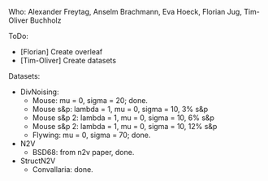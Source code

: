 Who: Alexander Freytag, Anselm Brachmann, Eva Hoeck, Florian Jug, Tim-Oliver Buchholz

ToDo:
* [Florian] Create overleaf
* [Tim-Oliver] Create datasets


Datasets:
* DivNoising:
    * Mouse: mu = 0, sigma = 20; done.
    * Mouse s&p: lambda = 1, mu = 0, sigma = 10, 3% s&p
    * Mouse s&p 2: lambda = 1, mu = 0, sigma = 10, 6% s&p
    * Mouse s&p 2: lambda = 1, mu = 0, sigma = 10, 12% s&p
    * Flywing: mu = 0, sigma = 70; done.
* N2V
    * BSD68: from n2v paper, done.
* StructN2V
    * Convallaria: done.
